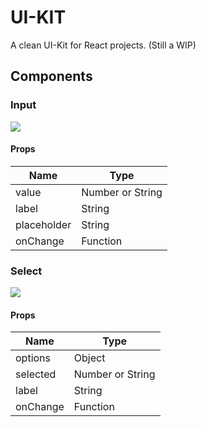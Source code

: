 # UI-KIT #

A clean UI-Kit for React projects. (Still a WIP)

## Components ##

### Input ###

![](http://i.giphy.com/wsUyl2lqp5fP2.gif)

#### Props ####

| Name        | Type             |
| ------------|------------------|
| value       | Number or String |
| label       | String           |
| placeholder | String           |
| onChange    | Function         |

### Select ###
![](http://i.giphy.com/Nf4peL0XLrHpe.gif)

#### Props ####

| Name        | Type             |
| ------------|------------------|
| options     | Object           |
| selected    | Number or String |
| label       | String           |
| onChange    | Function         |
